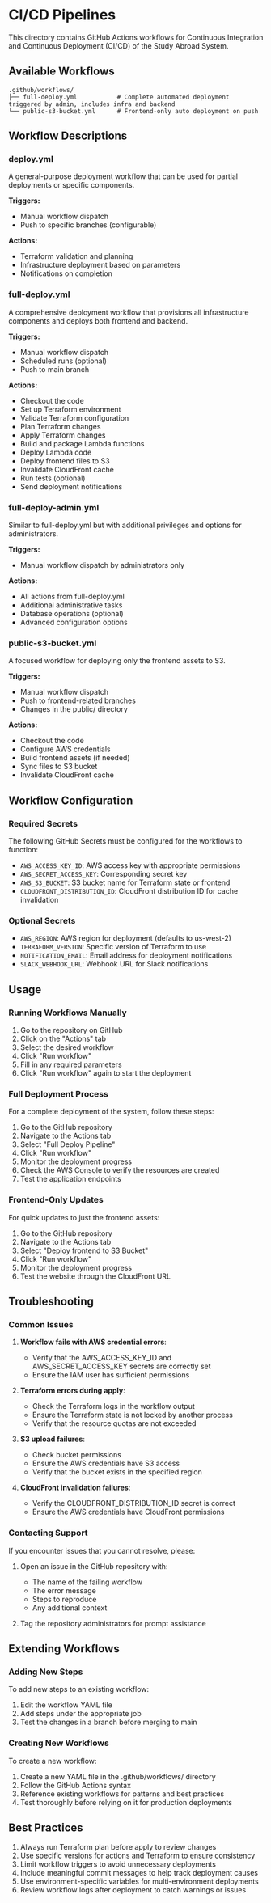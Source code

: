 # CI/CD Pipelines

This directory contains GitHub Actions workflows for Continuous Integration and Continuous Deployment (CI/CD) of the Study Abroad System.

## Available Workflows

```
.github/workflows/
├── full-deploy.yml           # Complete automated deployment triggered by admin, includes infra and backend
└── public-s3-bucket.yml      # Frontend-only auto deployment on push
```

## Workflow Descriptions

### deploy.yml

A general-purpose deployment workflow that can be used for partial deployments or specific components.

**Triggers:**
- Manual workflow dispatch
- Push to specific branches (configurable)

**Actions:**
- Terraform validation and planning
- Infrastructure deployment based on parameters
- Notifications on completion

### full-deploy.yml

A comprehensive deployment workflow that provisions all infrastructure components and deploys both frontend and backend.

**Triggers:**
- Manual workflow dispatch
- Scheduled runs (optional)
- Push to main branch

**Actions:**
- Checkout the code
- Set up Terraform environment
- Validate Terraform configuration
- Plan Terraform changes
- Apply Terraform changes
- Build and package Lambda functions
- Deploy Lambda code
- Deploy frontend files to S3
- Invalidate CloudFront cache
- Run tests (optional)
- Send deployment notifications

### full-deploy-admin.yml

Similar to full-deploy.yml but with additional privileges and options for administrators.

**Triggers:**
- Manual workflow dispatch by administrators only

**Actions:**
- All actions from full-deploy.yml
- Additional administrative tasks
- Database operations (optional)
- Advanced configuration options

### public-s3-bucket.yml

A focused workflow for deploying only the frontend assets to S3.

**Triggers:**
- Manual workflow dispatch
- Push to frontend-related branches
- Changes in the public/ directory

**Actions:**
- Checkout the code
- Configure AWS credentials
- Build frontend assets (if needed)
- Sync files to S3 bucket
- Invalidate CloudFront cache

## Workflow Configuration

### Required Secrets

The following GitHub Secrets must be configured for the workflows to function:

- `AWS_ACCESS_KEY_ID`: AWS access key with appropriate permissions
- `AWS_SECRET_ACCESS_KEY`: Corresponding secret key
- `AWS_S3_BUCKET`: S3 bucket name for Terraform state or frontend
- `CLOUDFRONT_DISTRIBUTION_ID`: CloudFront distribution ID for cache invalidation

### Optional Secrets

- `AWS_REGION`: AWS region for deployment (defaults to us-west-2)
- `TERRAFORM_VERSION`: Specific version of Terraform to use
- `NOTIFICATION_EMAIL`: Email address for deployment notifications
- `SLACK_WEBHOOK_URL`: Webhook URL for Slack notifications

## Usage

### Running Workflows Manually

1. Go to the repository on GitHub
2. Click on the "Actions" tab
3. Select the desired workflow
4. Click "Run workflow"
5. Fill in any required parameters
6. Click "Run workflow" again to start the deployment

### Full Deployment Process

For a complete deployment of the system, follow these steps:

1. Go to the GitHub repository
2. Navigate to the Actions tab
3. Select "Full Deploy Pipeline"
4. Click "Run workflow"
5. Monitor the deployment progress
6. Check the AWS Console to verify the resources are created
7. Test the application endpoints

### Frontend-Only Updates

For quick updates to just the frontend assets:

1. Go to the GitHub repository
2. Navigate to the Actions tab
3. Select "Deploy frontend to S3 Bucket"
4. Click "Run workflow"
5. Monitor the deployment progress
6. Test the website through the CloudFront URL

## Troubleshooting

### Common Issues

1. **Workflow fails with AWS credential errors**:
   - Verify that the AWS_ACCESS_KEY_ID and AWS_SECRET_ACCESS_KEY secrets are correctly set
   - Ensure the IAM user has sufficient permissions

2. **Terraform errors during apply**:
   - Check the Terraform logs in the workflow output
   - Ensure the Terraform state is not locked by another process
   - Verify that the resource quotas are not exceeded

3. **S3 upload failures**:
   - Check bucket permissions
   - Ensure the AWS credentials have S3 access
   - Verify that the bucket exists in the specified region

4. **CloudFront invalidation failures**:
   - Verify the CLOUDFRONT_DISTRIBUTION_ID secret is correct
   - Ensure the AWS credentials have CloudFront permissions

### Contacting Support

If you encounter issues that you cannot resolve, please:

1. Open an issue in the GitHub repository with:
   - The name of the failing workflow
   - The error message
   - Steps to reproduce
   - Any additional context

2. Tag the repository administrators for prompt assistance

## Extending Workflows

### Adding New Steps

To add new steps to an existing workflow:

1. Edit the workflow YAML file
2. Add steps under the appropriate job
3. Test the changes in a branch before merging to main

### Creating New Workflows

To create a new workflow:

1. Create a new YAML file in the .github/workflows/ directory
2. Follow the GitHub Actions syntax
3. Reference existing workflows for patterns and best practices
4. Test thoroughly before relying on it for production deployments

## Best Practices

1. Always run Terraform plan before apply to review changes
2. Use specific versions for actions and Terraform to ensure consistency
3. Limit workflow triggers to avoid unnecessary deployments
4. Include meaningful commit messages to help track deployment causes
5. Use environment-specific variables for multi-environment deployments
6. Review workflow logs after deployment to catch warnings or issues
